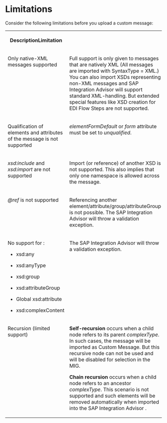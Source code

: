 <!-- loio496a7d9dcdf347398697317704569c52 -->

# Limitations

Consider the following limitations before you upload a custom message:


<table>
<tr>
<th valign="top">

DescriptionLimitation



</th>
<th valign="top">

 



</th>
</tr>
<tr>
<td valign="top">

Only native-XML messages supported



</td>
<td valign="top">

Full support is only given to messages that are natively XML \(All messages are imported with SyntaxType = XML.\) You can also import XSDs representing non-XML messages and SAP Integration Advisor will support standard XML-handling. But extended special features like XSD creation for EDI Flow Steps are not supported.



</td>
</tr>
<tr>
<td valign="top">

Qualification of elements and attributes of the message is not supported



</td>
<td valign="top">

*elementFormDefault* or *form* attribute must be set to *unqualified*.



</td>
</tr>
<tr>
<td valign="top">

*xsd:include* and *xsd:import* are not supported



</td>
<td valign="top">

Import \(or reference\) of another XSD is not supported. This also implies that only one namespace is allowed across the message.



</td>
</tr>
<tr>
<td valign="top">

*@ref* is not supported



</td>
<td valign="top">

Referencing another element/attribute/group/attributeGroup is not possible. The SAP Integration Advisor will throw a validation exception.



</td>
</tr>
<tr>
<td valign="top">

No support for :

-   xsd:any

-   xsd:anyType
-   xsd:group
-   xsd:attributeGroup
-   Global xsd:attribute
-   xsd:complexContent



</td>
<td valign="top">

The SAP Integration Advisor will throw a validation exception.



</td>
</tr>
<tr>
<td valign="top">

Recursion \(limited support\)



</td>
<td valign="top">

**Self-recursion** occurs when a child node refers to its parent *complexType*. In such cases, the message will be imported as Custom Message. But this recursive node can not be used and will be disabled for selection in the MIG.

**Chain recursion** occurs when a child node refers to an ancestor *complexType*. This scenario is not supported and such elements will be removed automatically when imported into the SAP Integration Advisor .



</td>
</tr>
</table>

